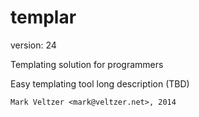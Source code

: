 templar
=======

version: 24

Templating solution for programmers

Easy templating tool long description (TBD)

	Mark Veltzer <mark@veltzer.net>, 2014
